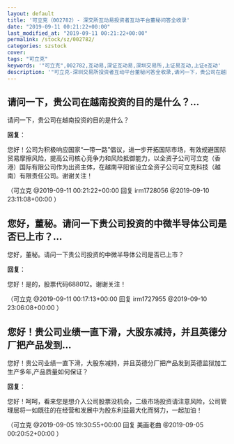 ```yaml
---
layout: default
title: '可立克（002782）- 深交所互动易投资者互动平台董秘问答全收录'
date: "2019-09-11 00:21:22+00:00"
last_modified_at: "2019-09-11 00:21:22+00:00"
permalink: /stock/sz/002782/
categories: szstock
cover: 
tags: "可立克"
keywords: '"可立克",002782,互动易,深证互动易,深圳交易所,上证易互动,上证e互动'
description: '"可立克-深圳交易所投资者互动平台董秘问答全收录,请问一下，贵公司在越南投资的目的是什么？"'
---
```


## 请问一下，贵公司在越南投资的目的是什么？...

请问一下，贵公司在越南投资的目的是什么？

**回复**：

您好！公司为积极响应国家“一带一路”倡议，进一步开拓国际市场，有效规避国际贸易摩擦风险，提高公司核心竞争力和风险抵御能力，以全资子公司可立克（香港）国际有限公司作为出资主体，在越南平阳省设立全资子公司可立克科技（越南）有限责任公司。谢谢关注！ 

（可立克  @2019-09-11 00:21:22+00:00 回复 irm1728056  @2019-09-10 23:11:08+00:00 ）

## 您好，董秘。请问一下贵公司投资的中微半导体公司是否已上市？...

您好，董秘。请问一下贵公司投资的中微半导体公司是否已上市？

**回复**：

您好！是的，股票代码688012。谢谢关注！ 

（可立克  @2019-09-11 00:17:13+00:00 回复 irm1727955  @2019-09-10 23:06:08+00:00 ）

## 您好！贵公司业绩一直下滑，大股东减持，并且英德分厂把产品发到...

您好！贵公司业绩一直下滑，大股东减持，并且英德分厂把产品发到英德监狱加工生产多年,产品质量如何保证？

**回复**：

您好！呵呵，看来您是想介入公司股票没机会，二级市场投资请注意风险，公司管理层将一如既往的在经营和发展中为股东利益最大化而努力，一起加油！ 

（可立克  @2019-09-05 19:30:55+00:00 回复 美画老曲  @2019-09-05 00:20:52+00:00 ）

